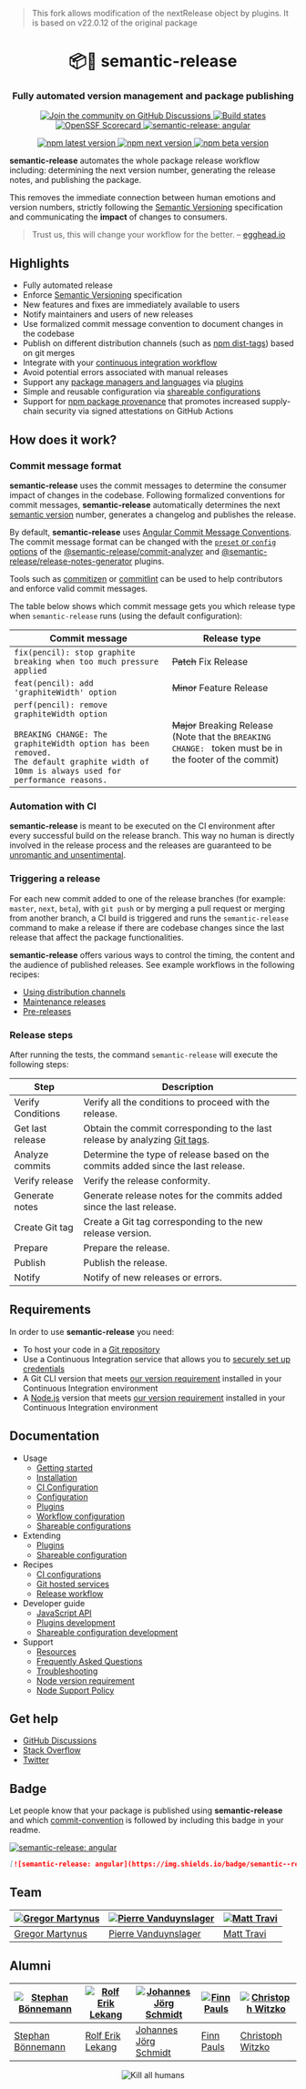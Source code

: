 > This fork allows modification of the nextRelease object by plugins. It is based on v22.0.12 of the original package

<h1 align="center" style="border-bottom: none;">📦🚀 semantic-release</h1>
<h3 align="center">Fully automated version management and package publishing</h3>
<p align="center">
  <a href="https://github.com/semantic-release/semantic-release/discussions">
    <img alt="Join the community on GitHub Discussions" src="https://img.shields.io/badge/Join%20the%20community-on%20GitHub%20Discussions-blue">
  </a>
  <a href="https://github.com/semantic-release/semantic-release/actions?query=workflow%3ATest+branch%3Amaster">
    <img alt="Build states" src="https://github.com/semantic-release/semantic-release/workflows/Test/badge.svg">
  </a>
  <a href="https://securityscorecards.dev/viewer/?uri=github.com/semantic-release/semantic-release">
    <img alt="OpenSSF Scorecard" src="https://api.securityscorecards.dev/projects/github.com/semantic-release/semantic-release/badge">
  </a>
  <a href="#badge">
    <img alt="semantic-release: angular" src="https://img.shields.io/badge/semantic--release-angular-e10079?logo=semantic-release">
  </a>
</p>
<p align="center">
  <a href="https://www.npmjs.com/package/semantic-release">
    <img alt="npm latest version" src="https://img.shields.io/npm/v/semantic-release/latest.svg">
  </a>
  <a href="https://www.npmjs.com/package/semantic-release">
    <img alt="npm next version" src="https://img.shields.io/npm/v/semantic-release/next.svg">
  </a>
  <a href="https://www.npmjs.com/package/semantic-release">
    <img alt="npm beta version" src="https://img.shields.io/npm/v/semantic-release/beta.svg">
  </a>
</p>

**semantic-release** automates the whole package release workflow including: determining the next version number, generating the release notes, and publishing the package.

This removes the immediate connection between human emotions and version numbers, strictly following the [Semantic Versioning](http://semver.org) specification and communicating the **impact** of changes to consumers.

> Trust us, this will change your workflow for the better. – [egghead.io](https://egghead.io/lessons/javascript-how-to-write-a-javascript-library-automating-releases-with-semantic-release)

## Highlights

- Fully automated release
- Enforce [Semantic Versioning](https://semver.org) specification
- New features and fixes are immediately available to users
- Notify maintainers and users of new releases
- Use formalized commit message convention to document changes in the codebase
- Publish on different distribution channels (such as [npm dist-tags](https://docs.npmjs.com/cli/dist-tag)) based on git merges
- Integrate with your [continuous integration workflow](docs/recipes/release-workflow/README.md#ci-configurations)
- Avoid potential errors associated with manual releases
- Support any [package managers and languages](docs/recipes/release-workflow/README.md#package-managers-and-languages) via [plugins](docs/usage/plugins.md)
- Simple and reusable configuration via [shareable configurations](docs/usage/shareable-configurations.md)
- Support for [npm package provenance](https://github.com/semantic-release/npm#npm-provenance) that promotes increased supply-chain security via signed attestations on GitHub Actions

## How does it work?

### Commit message format

**semantic-release** uses the commit messages to determine the consumer impact of changes in the codebase.
Following formalized conventions for commit messages, **semantic-release** automatically determines the next [semantic version](https://semver.org) number, generates a changelog and publishes the release.

By default, **semantic-release** uses [Angular Commit Message Conventions](https://github.com/angular/angular/blob/master/CONTRIBUTING.md#-commit-message-format).
The commit message format can be changed with the [`preset` or `config` options](docs/usage/configuration.md#options) of the [@semantic-release/commit-analyzer](https://github.com/semantic-release/commit-analyzer#options) and [@semantic-release/release-notes-generator](https://github.com/semantic-release/release-notes-generator#options) plugins.

Tools such as [commitizen](https://github.com/commitizen/cz-cli) or [commitlint](https://github.com/conventional-changelog/commitlint) can be used to help contributors and enforce valid commit messages.

The table below shows which commit message gets you which release type when `semantic-release` runs (using the default configuration):

| Commit message                                                                                                                                                                                   | Release type                                                                                                    |
| ------------------------------------------------------------------------------------------------------------------------------------------------------------------------------------------------ | --------------------------------------------------------------------------------------------------------------- |
| `fix(pencil): stop graphite breaking when too much pressure applied`                                                                                                                             | ~~Patch~~ Fix Release                                                                                           |
| `feat(pencil): add 'graphiteWidth' option`                                                                                                                                                       | ~~Minor~~ Feature Release                                                                                       |
| `perf(pencil): remove graphiteWidth option`<br><br>`BREAKING CHANGE: The graphiteWidth option has been removed.`<br>`The default graphite width of 10mm is always used for performance reasons.` | ~~Major~~ Breaking Release <br /> (Note that the `BREAKING CHANGE: ` token must be in the footer of the commit) |

### Automation with CI

**semantic-release** is meant to be executed on the CI environment after every successful build on the release branch.
This way no human is directly involved in the release process and the releases are guaranteed to be [unromantic and unsentimental](https://github.com/dominictarr/sentimental-versioning#readme).

### Triggering a release

For each new commit added to one of the release branches (for example: `master`, `next`, `beta`), with `git push` or by merging a pull request or merging from another branch, a CI build is triggered and runs the `semantic-release` command to make a release if there are codebase changes since the last release that affect the package functionalities.

**semantic-release** offers various ways to control the timing, the content and the audience of published releases.
See example workflows in the following recipes:

- [Using distribution channels](docs/recipes/release-workflow/distribution-channels.md#publishing-on-distribution-channels)
- [Maintenance releases](docs/recipes/release-workflow/maintenance-releases.md#publishing-maintenance-releases)
- [Pre-releases](docs/recipes/release-workflow/pre-releases.md#publishing-pre-releases)

### Release steps

After running the tests, the command `semantic-release` will execute the following steps:

| Step              | Description                                                                                                                     |
| ----------------- | ------------------------------------------------------------------------------------------------------------------------------- |
| Verify Conditions | Verify all the conditions to proceed with the release.                                                                          |
| Get last release  | Obtain the commit corresponding to the last release by analyzing [Git tags](https://git-scm.com/book/en/v2/Git-Basics-Tagging). |
| Analyze commits   | Determine the type of release based on the commits added since the last release.                                                |
| Verify release    | Verify the release conformity.                                                                                                  |
| Generate notes    | Generate release notes for the commits added since the last release.                                                            |
| Create Git tag    | Create a Git tag corresponding to the new release version.                                                                      |
| Prepare           | Prepare the release.                                                                                                            |
| Publish           | Publish the release.                                                                                                            |
| Notify            | Notify of new releases or errors.                                                                                               |

## Requirements

In order to use **semantic-release** you need:

- To host your code in a [Git repository](https://git-scm.com)
- Use a Continuous Integration service that allows you to [securely set up credentials](docs/usage/ci-configuration.md#authentication)
- A Git CLI version that meets [our version requirement](docs/support/git-version.md) installed in your Continuous Integration environment
- A [Node.js](https://nodejs.org) version that meets [our version requirement](docs/support/node-version.md) installed in your Continuous Integration environment

## Documentation

- Usage
  - [Getting started](docs/usage/getting-started.md#getting-started)
  - [Installation](docs/usage/installation.md#installation)
  - [CI Configuration](docs/usage/ci-configuration.md#ci-configuration)
  - [Configuration](docs/usage/configuration.md#configuration)
  - [Plugins](docs/usage/plugins.md)
  - [Workflow configuration](docs/usage/workflow-configuration.md)
  - [Shareable configurations](docs/usage/shareable-configurations.md)
- Extending
  - [Plugins](docs/extending/plugins-list.md)
  - [Shareable configuration](docs/extending/shareable-configurations-list.md)
- Recipes
  - [CI configurations](docs/recipes/ci-configurations/README.md)
  - [Git hosted services](docs/recipes/git-hosted-services/README.md)
  - [Release workflow](docs/recipes/release-workflow/README.md)
- Developer guide
  - [JavaScript API](docs/developer-guide/js-api.md)
  - [Plugins development](docs/developer-guide/plugin.md)
  - [Shareable configuration development](docs/developer-guide/shareable-configuration.md)
- Support
  - [Resources](docs/support/resources.md)
  - [Frequently Asked Questions](docs/support/FAQ.md)
  - [Troubleshooting](docs/support/troubleshooting.md)
  - [Node version requirement](docs/support/node-version.md)
  - [Node Support Policy](docs/support/node-support-policy.md)

## Get help

- [GitHub Discussions](https://github.com/semantic-release/semantic-release/discussions)
- [Stack Overflow](https://stackoverflow.com/questions/tagged/semantic-release)
- [Twitter](https://twitter.com/SemanticRelease)

## Badge

Let people know that your package is published using **semantic-release** and which [commit-convention](#commit-message-format) is followed by including this badge in your readme.

[![semantic-release: angular](https://img.shields.io/badge/semantic--release-angular-e10079?logo=semantic-release)](https://github.com/semantic-release/semantic-release)

```md
[![semantic-release: angular](https://img.shields.io/badge/semantic--release-angular-e10079?logo=semantic-release)](https://github.com/semantic-release/semantic-release)
```

## Team

| [![Gregor Martynus](https://github.com/gr2m.png?size=100)](https://github.com/gr2m) | [![Pierre Vanduynslager](https://github.com/pvdlg.png?size=100)](https://github.com/pvdlg) | [![Matt Travi](https://github.com/travi.png?size=100)](https://github.com/travi) |
| ----------------------------------------------------------------------------------- | ------------------------------------------------------------------------------------------ | -------------------------------------------------------------------------------- |
| [Gregor Martynus](https://github.com/gr2m)                                          | [Pierre Vanduynslager](https://github.com/pvdlg)                                           | [Matt Travi](https://github.com/travi)                                           |

## Alumni

| [![Stephan Bönnemann](https://github.com/boennemann.png?size=100)](https://github.com/boennemann) | [![Rolf Erik Lekang](https://github.com/relekang.png?size=100)](https://github.com/relekang) | [![Johannes Jörg Schmidt](https://github.com/jo.png?size=100)](https://github.com/jo) | [![Finn Pauls](https://github.com/finnp.png?size=100)](https://github.com/finnp) | [![Christoph Witzko](https://github.com/christophwitzko.png?size=100)](https://github.com/christophwitzko) |
| ------------------------------------------------------------------------------------------------- | -------------------------------------------------------------------------------------------- | ------------------------------------------------------------------------------------- | -------------------------------------------------------------------------------- | ---------------------------------------------------------------------------------------------------------- |
| [Stephan Bönnemann](https://github.com/boennemann)                                                | [Rolf Erik Lekang](https://github.com/relekang)                                              | [Johannes Jörg Schmidt](https://github.com/jo)                                        | [Finn Pauls](https://github.com/finnp)                                           | [Christoph Witzko](https://github.com/christophwitzko)                                                     |

<p align="center">
  <img alt="Kill all humans" src="media/bender.png">
</p>

